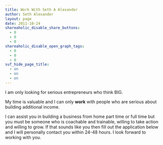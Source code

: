 ```yaml
---
title: Work With Seth A Alexander
author: Seth Alexander
layout: page
date: 2011-10-24
shareaholic_disable_share_buttons:
  - 0
  - 0
  - 0
shareaholic_disable_open_graph_tags:
  - 0
  - 0
  - 0
suf_hide_page_title:
  - on
  - on
  - on
---
```

I am only looking for serious entrepreneurs who think BIG.

My time is valuable and I can only **work** with people who are serious about building additional income.

I can assist you in building a business from home part time or full time but you must be someone who is coachable and trainable, willing to take action and willing to grow. If that sounds like you then fill out the application below and I will personally contact you within 24-48 hours. I look forward to working with you.